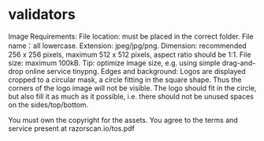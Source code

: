 # validators

Image Requirements:
File location: must be placed in the correct folder.
File name：all lowercase. Extension: jpeg/jpg/png.
Dimension: recommended 256 x 256 pixels, maximum 512 x 512 pixels, aspect ratio should be 1:1.
File size: maximum 100kB. Tip: optimize image size, e.g. using simple drag-and-drop online service tinypng.
Edges and background:
Logos are displayed cropped to a circular mask, a circle fitting in the square shape. Thus the corners of the logo image will not be visible. The logo should fit in the circle, but also fill it as much as it possible, i.e. there should not be unused spaces on the sides/top/bottom.

You must own the copyright for the assets. You agree to the terms and service present at razorscan.io/tos.pdf
